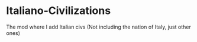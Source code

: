 # Italiano-Civilizations
The mod where I add Italian civs (Not including the nation of Italy, just other ones)
